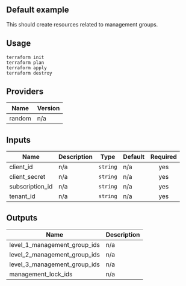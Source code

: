 ## Default example

This should create resources related to management groups.

## Usage
```
terraform init
terraform plan
terraform apply
terraform destroy
```

<!-- BEGINNING OF PRE-COMMIT-TERRAFORM DOCS HOOK -->
## Providers

| Name | Version |
|------|---------|
| random | n/a |

## Inputs

| Name | Description | Type | Default | Required |
|------|-------------|------|---------|:-----:|
| client\_id | n/a | `string` | n/a | yes |
| client\_secret | n/a | `string` | n/a | yes |
| subscription\_id | n/a | `string` | n/a | yes |
| tenant\_id | n/a | `string` | n/a | yes |

## Outputs

| Name | Description |
|------|-------------|
| level\_1\_management\_group\_ids | n/a |
| level\_2\_management\_group\_ids | n/a |
| level\_3\_management\_group\_ids | n/a |
| management\_lock\_ids | n/a |

<!-- END OF PRE-COMMIT-TERRAFORM DOCS HOOK -->
